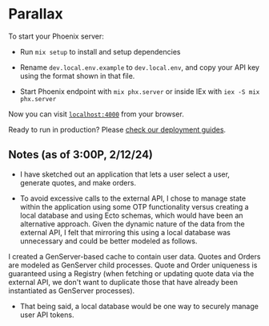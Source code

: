 # Parallax

To start your Phoenix server:

- Run `mix setup` to install and setup dependencies

- Rename `dev.local.env.example` to `dev.local.env`, and copy your API key using the format shown in that file.

- Start Phoenix endpoint with `mix phx.server` or inside IEx with `iex -S mix phx.server`

Now you can visit [`localhost:4000`](http://localhost:4000) from your browser.

Ready to run in production? Please [check our deployment guides](https://hexdocs.pm/phoenix/deployment.html).

## Notes (as of 3:00P, 2/12/24)

- I have sketched out an application that lets a user select a user, generate quotes, and make orders.

- To avoid excessive calls to the external API, I chose to manage state within the application using some OTP functionality versus creating a local database and using Ecto schemas, which would have been an alternative approach. Given the dynamic nature of the data from the external API, I felt that mirroring this using a local database was unnecessary and could be better modeled as follows.

I created a GenServer-based cache to contain user data. Quotes and Orders are modeled as GenServer child processes. Quote and Order uniqueness is guaranteed using a Registry (when fetching or updating quote data via the external API, we don't want to duplicate those that have already been instantiated as GenServer processes).

- That being said, a local database would be one way to securely manage user API tokens.
